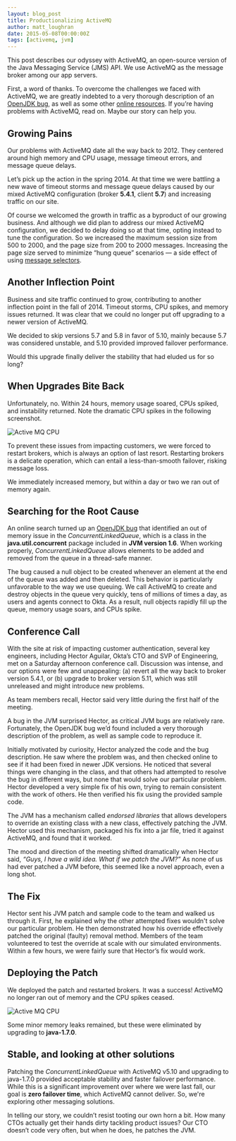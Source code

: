 ```yaml
---
layout: blog_post
title: Productionalizing ActiveMQ
author: matt_loughran
date: 2015-05-08T00:00:00Z
tags: [activemq, jvm]
---
```


This post describes our odyssey with ActiveMQ, an open-source version of the Java Messaging Service (JMS) API. We use ActiveMQ as the message broker among our app servers.

First, a word of thanks. To overcome the challenges we faced with ActiveMQ, we are greatly indebted to a very thorough description of an [OpenJDK bug](https://bugs.openjdk.java.net/browse/JDK-8054446), as well as some other [online resources](https://svn.apache.org/repos/asf/harmony/standard/classlib/trunk/modules/concurrent/src/main/java/java/util/concurrent/ConcurrentLinkedQueue.java). If you’re having problems with ActiveMQ, read on. Maybe our story can help you.

## Growing Pains

Our problems with ActiveMQ date all the way back to 2012. They centered around high memory and CPU usage, message timeout errors, and message queue delays.

Let’s pick up the action in the spring 2014. At that time we were battling a new wave of timeout storms and message queue delays caused by our mixed ActiveMQ configuration (broker **5.4.1**, client **5.7**) and increasing traffic on our site.

Of course we welcomed the growth in traffic as a byproduct of our growing business. And although we did plan to address our mixed ActiveMQ configuration, we decided to delay doing so at that time, opting instead to tune the configuration. So we increased the maximum session size from 500 to 2000, and the page size from 200 to 2000 messages. Increasing the page size served to minimize “hung queue” scenarios — a side effect of using [message selectors](http://docs.oracle.com/cd/E19798-01/821-1841/bncer/index.html).

## Another Inflection Point

Business and site traffic continued to grow, contributing to another inflection point in the fall of 2014. Timeout storms, CPU spikes, and memory issues returned. It was clear that we could no longer put off upgrading to a newer version of ActiveMQ.

We decided to skip versions 5.7 and 5.8 in favor of 5.10, mainly because 5.7 was considered unstable, and 5.10 provided improved failover performance.

Would this upgrade finally deliver the stability that had eluded us for so long?

## When Upgrades Bite Back

Unfortunately, no. Within 24 hours, memory usage soared, CPUs spiked, and instability returned. Note the dramatic CPU spikes in the following screenshot.

<img src="/img/2015-05-08-productionalizing-active-mq-cpu-graph-1.png" style="width=50%" alt="Active MQ CPU">

To prevent these issues from impacting customers, we were forced to restart brokers, which is always an option of
last resort. Restarting brokers is a delicate operation, which can entail a less-than-smooth failover,
risking message loss.

We immediately increased memory, but within a day or two we ran out of memory again.

## Searching for the Root Cause

An online search turned up an [OpenJDK bug](https://bugs.openjdk.java.net/browse/JDK-8054446) that identified an out of memory issue in the
_ConcurrentLinkedQueue_, which is a class in the **java.util.concurrent** package included in **JVM version 1.6**.
When working properly, _ConcurrentLinkedQueue_ allows elements to be added and removed from the queue in a
thread-safe manner.

The bug caused a null object to be created whenever an element at the end of the queue was added and
then deleted. This behavior is particularly unfavorable to the way we use queuing. We call ActiveMQ
to create and destroy objects in the queue very quickly, tens of millions of times a day, as users
and agents connect to Okta. As a result, null objects rapidly fill up the queue, memory usage soars,
and CPUs spike.

## Conference Call

With the site at risk of impacting customer authentication, several key engineers, including Hector
Aguilar, Okta’s CTO and SVP of Engineering, met on a Saturday afternoon conference call. Discussion was intense, and our options were few and unappealing:
(a) revert all the way back to broker version 5.4.1, or (b) upgrade to broker version 5.11, which
was still unreleased and might introduce new problems.

As team members recall, Hector said very little during the first half of the meeting.

A bug in the JVM surprised Hector, as critical JVM bugs are relatively rare. Fortunately, the
OpenJDK bug we’d found included a very thorough description of the problem, as well as sample code
to reproduce it.

Initially motivated by curiosity, Hector analyzed the code and the bug description. He saw where the
problem was, and then checked online to see if it had been fixed in newer JDK versions. He noticed that
several things were changing in the class, and that others had attempted to resolve the bug in
different ways, but none that would solve our particular problem. Hector developed a very simple fix
of his own, trying to remain consistent with the work of others. He then verified his fix using the
provided sample code.

The JVM has a mechanism called _endorsed libraries_ that allows developers to override an existing
class with a new class, effectively patching the JVM. Hector used this mechanism, packaged his fix
into a jar file, tried it against ActiveMQ, and found that it worked.

The mood and direction of the meeting shifted dramatically when Hector said, _“Guys, I have a wild
idea. What if we patch the JVM?”_ As none of us had ever patched a JVM before, this seemed like a novel approach, even a long
shot.

## The Fix

Hector sent his JVM patch and sample code to the team and walked us through it. First, he explained
why the other attempted fixes wouldn't solve our particular problem. He then demonstrated how his override effectively patched the original (faulty) removal method. Members of the
team volunteered to test the override at scale with our simulated environments. Within a few hours,
we were fairly sure that Hector’s fix would work.

## Deploying the Patch

We deployed the patch and restarted brokers. It was a success! ActiveMQ no longer ran out of memory
and the CPU spikes ceased.

<img src="/img/2015-05-08-productionalizing-active-mq-cpu-graph-2.png" style="width=50%" alt="Active MQ CPU">

Some minor memory leaks remained, but these were eliminated by upgrading to **java-1.7.0**.

## Stable, and looking at other solutions

Patching the _ConcurrentLinkedQueue_ with ActiveMQ v5.10 and upgrading to java-1.7.0 provided
acceptable stability and faster failover performance. While this is a significant improvement over
where we were last fall, our goal is **zero failover time**, which ActiveMQ cannot deliver. So, we're exploring other messaging solutions.

In telling our story, we couldn’t resist tooting our own horn a bit. How many CTOs actually get
their hands dirty tackling product issues? Our CTO doesn’t code very often, but when
he does, he patches the JVM.